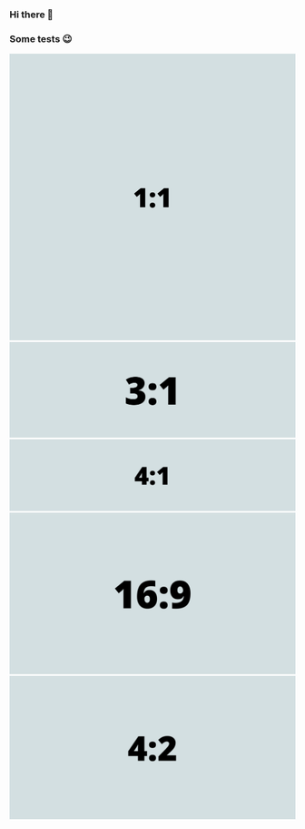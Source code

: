 ### Hi there 👋


### Some tests :wink: 

![](img/1.png)
<br>
![](img/2.png)
<br>
![](img/3.png)
<br>
![](img/4.png)
<br>
![](img/5.png)


<!--
**kammradt/kammradt** is a ✨ _special_ ✨ repository because its `README.md` (this file) appears on your GitHub profile.

Here are some ideas to get you started:

- 🔭 I’m currently working on ...
- 🌱 I’m currently learning ...
- 👯 I’m looking to collaborate on ...
- 🤔 I’m looking for help with ...
- 💬 Ask me about ...
- 📫 How to reach me: ...
- 😄 Pronouns: ...
- ⚡ Fun fact: ...
-->
